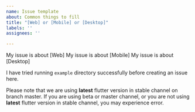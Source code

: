 ```yaml
---
name: Issue template
about: Common things to fill
title: "[Web] or [Mobile] or [Desktop]"
labels: ''
assignees: ''

---
```


My issue is about [Web]
My issue is about [Mobile]
My issue is about [Desktop]

I have tried running `example` directory successfully before creating an issue here. 

Please note that we are using <b>latest</b> flutter version in stable channel on branch master. If you are using beta or master channel, or you are not using <b>latest</b> flutter version in stable channel, you may experience error.

